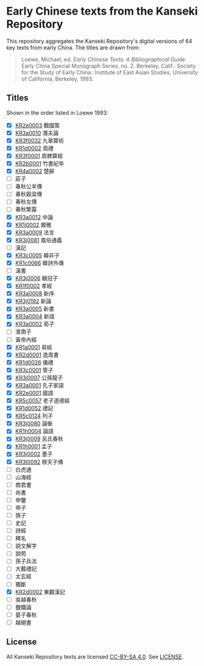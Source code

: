 # Early Chinese texts from the Kanseki Repository
This repository aggregates the Kanseki Repository's digital versions of 64 key texts from early China. The titles are drawn from:

> Loewe, Michael, ed. _Early Chinese Texts: A Bibliographical Guide_. Early China Special Monograph Series, no. 2. Berkeley, Calif.: Society for the Study of Early China : Institute of East Asian Studies, University of California, Berkeley, 1993.

## Titles
Shown in the order listed in Loewe 1993:

- [x] [KR2e0003](txt/KR2e0003) 戰國策
- [x] [KR3a0010](txt/KR3a0010) 潛夫論
- [x] [KR3f0032](txt/KR3f0032) 九章算術
- [x] [KR1d0002](txt/KR1d0002) 周禮
- [x] [KR3f0001](txt/KR3f0001) 周髀算經
- [x] [KR2b0001](txt/KR2b0001) 竹書紀年
- [x] [KR4a0002](txt/KR4a0002) 楚辭
- [ ] 莊子
- [ ] 春秋公羊傳
- [ ] 春秋穀梁傳
- [ ] 春秋左傳
- [ ] 春秋繁露
- [x] [KR3a0012](txt/KR3a0012) 中論
- [x] [KR1j0002](txt/KR1j0002) 爾雅
- [x] [KR3a0009](txt/KR3a0009) 法言
- [x] [KR3j0081](txt/KR3j0081) 風俗通義
- [ ] 漢記
- [x] [KR3c0005](txt/KR3c0005) 韓非子
- [x] [KR1c0066](txt/KR1c0066) 韓詩外傳
- [ ] 漢書
- [x] [KR3j0006](txt/KR3j0006) 鶡冠子
- [x] [KR1f0002](txt/KR1f0002) 孝經
- [x] [KR3a0008](txt/KR3a0008) 新序
- [x] [KR3j0192](txt/KR3j0192) 新論
- [x] [KR3a0005](txt/KR3a0005) 新書
- [x] [KR3a0004](txt/KR3a0004) 新語
- [x] [KR3a0002](txt/KR3a0002) 荀子
- [ ] 淮南子
- [ ] 黃帝內經
- [x] [KR1a0001](txt/KR1a0001) 易經
- [x] [KR2d0001](txt/KR2d0001) 逸周書
- [x] [KR1d0026](txt/KR1d0026) 儀禮
- [x] [KR3c0001](txt/KR3c0001) 管子
- [x] [KR3j0007](txt/KR3j0007) 公孫龍子
- [x] [KR3a0001](txt/KR3a0001) 孔子家語
- [x] [KR2e0001](txt/KR2e0001) 國語
- [x] [KR5c0057](txt/KR5c0057) 老子道德經
- [x] [KR1d0052](txt/KR1d0052) 禮記
- [x] [KR5c0124](txt/KR5c0124) 列子
- [x] [KR3j0080](txt/KR3j0080) 論衡
- [x] [KR1h0004](txt/KR1h0004) 論語
- [x] [KR3j0009](txt/KR3j0009) 呂氏春秋
- [x] [KR1h0001](txt/KR1h0001) 孟子
- [x] [KR3j0002](txt/KR3j0002) 墨子
- [x] [KR3l0092](txt/KR3l0092) 穆天子傳
- [ ] 白虎通
- [ ] 山海經
- [ ] 商君書
- [ ] 尚書
- [ ] 申鑒
- [ ] 申子
- [ ] 慎子
- [ ] 史記
- [ ] 詩經
- [ ] 釋名
- [ ] 說文解字
- [ ] 說苑
- [ ] 孫子兵法
- [ ] 大戴禮記
- [ ] 太玄經
- [ ] 獨斷
- [x] [KR2d0002](txt/KR2d0002) 東觀漢記
- [ ] 吳越春秋
- [ ] 鹽鐵論
- [ ] 晏子春秋
- [ ] 越絕書

## License
All Kanseki Repository texts are licensed [CC-BY-SA 4.0](https://creativecommons.org/licenses/by-sa/4.0/legalcode). See [LICENSE](LICENSE).